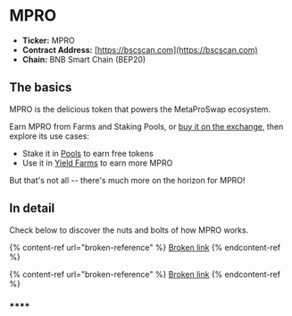 # MPRO

* **Ticker:** MPRO
* **Contract Address:** [https://bscscan.com](https://bscscan.com)
* **Chain:** BNB Smart Chain (BEP20)

## The basics

MPRO is the delicious token that powers the MetaProSwap ecosystem.

Earn MPRO from Farms and Staking Pools, or [buy it on the exchange](../../products/pancakeswap-exchange/), then explore its use cases:

* Stake it in [Pools](../../products/syrup-pool/) to earn free tokens
* Use it in [Yield Farms](https://docs.pancakeswap.finance/products/yield-farming) to earn more MPRO

But that's not all -- there's much more on the horizon for MPRO!

## In detail

Check below to discover the nuts and bolts of how MPRO works.

{% content-ref url="broken-reference" %}
[Broken link](broken-reference)
{% endcontent-ref %}

{% content-ref url="broken-reference" %}
[Broken link](broken-reference)
{% endcontent-ref %}

### \*\*\*\*
